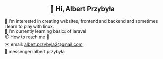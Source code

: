 <h2><center> 👋 Hi, Albert Przybyła <center> </h2>
 👀 I’m interested in creating websites, frontend and backend and sometimes I learn to play with linux. <br>
 🌱 I’m currently learning basics of laravel <br>
 📫 How to reach me 🔽 <br>
 ✉️ email: <a href="mailto:albert.przybyla2@gmail.com">albert.przybyla2@gmail.com</a>, <br>
 💬 messenger: <a href:"https://www.messenger.com/t/100008014780516">albert przybyła</a>
  

<!---
Albert-Przybyla/Albert-Przybyla is a ✨ special ✨ repository because its `README.md` (this file) appears on your GitHub profile.
You can click the Preview link to take a look at your changes.
--->
